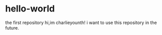 # hello-world
the first repository
hi,im charlieyounth! i want to use this repository in the future.
